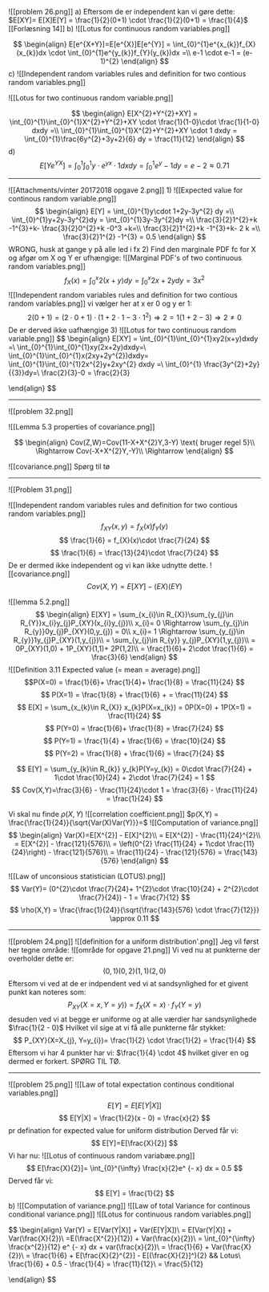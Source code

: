 ![[problem 26.png]]
a)
Eftersom de er independent kan vi gøre dette:
$E[XY]= E[X]E[Y] = \frac{1}{2}(0+1) \cdot \frac{1}{2}(0+1) = \frac{1}{4}$
[[Forlæsning 14]]
b)
![[Lotus for continuous random variables.png]]

$$
\begin{align}
E[e^{X+Y}]=E[e^{X}]E[e^{Y}] = \int_{0}^{1}e^{x_{k}}f_{X}(x_{k})dx \cdot  \int_{0}^{1}e^{y_{k}}f_{Y}(y_{k})dx =\\
e-1 \cdot e-1 = (e-1)^{2}
\end{align}
$$
c)
![[Independent random variables rules and definition for two contious random variables.png]]

![[Lotus for two continuous random variable.png]]

$$
\begin{align}
E[X^{2}+Y^{2}+XY] = \int_{0}^{1}\int_{0}^{1}X^{2}+Y^{2}+XY \cdot \frac{1}{1-0}\cdot \frac{1}{1-0} dxdy =\\   \int_{0}^{1}\int_{0}^{1}X^{2}+Y^{2}+XY \cdot 1 dxdy =
\int_{0}^{1}\frac{6y^{2}+3y+2}{6} dy = \frac{11}{12}
\end{align}
$$
d)
$$
E[Ye^{YX}] = \int_{0}^{1}\int_{0}^{1}y\cdot e^{yx} \cdot 1 dx dy =\int_{0}^{1} e^{y}-1 dy = e-2 \approx 0.71
$$
___
![[Attachments/vinter 20172018 opgave 2.png]]
1)
![[Expected value for continous random variable.png]]
$$
\begin{align}
E[Y] = \int_{0}^{1}y\cdot 1+2y-3y^{2} dy =\\
\int_{0}^{1}y+2y-3y^{2}dy = \int_{0}^{1}3y-3y^{2}dy =\\
\frac{3}{2}1^{2}+k -1^{3}+k- \frac{3}{2}0^{2}+k -0^3 +k=\\
\frac{3}{2}1^{2}+k -1^{3}+k- 2 k =\\
\frac{3}{2}1^{2} -1^{3} = 0.5
\end{align}
$$
WRONG, husk at gange y på alle led i fx
2)
Find den marginale PDF fc for X og afgør om X og Y er ufhængige:
![[Marginal PDF's of two continuous random variables.png]]
$$f_{X}(x)=\int_{0}^{x} 2(x+y)dy = \int_{0}^{x} 2x+2y dy = 3x^{2}
$$
![[Independent random variables rules and definition for two contious random variables.png]]
vi vælger her at x er 0 og y er 1:
$$
2(0+1) = (2\cdot0+1) \cdot (1+2\cdot1-3\cdot 1^{2}) \Rightarrow 2 = 1(1+2 - 3) \Rightarrow 2 \neq 0
$$
De er derved ikke uafhængige
3)
![[Lotus for two continuous random variable.png]]
$$
\begin{align}
E[XY] = \int_{0}^{1}\int_{0}^{1}xy2(x+y)dxdy =\\
\int_{0}^{1}\int_{0}^{1}xy(2x+2y)dxdy=\\
\int_{0}^{1}\int_{0}^{1}x(2xy+2y^{2})dxdy=
\int_{0}^{1}\int_{0}^{1}2x^{2}y+2xy^{2} dxdy =\\
\int_{0}^{1} \frac{3y^{2}+2y}{{3}}dy=\\
\frac{2}{3}-0 = \frac{2}{3}


\end{align}
$$
___
![[problem 32.png]]

![[Lemma 5.3 properties of covariance.png]]

$$
\begin{align}
Cov(Z,W)=Cov(11-X+X^{2}Y,3-Y) \text{   bruger regel 5}\\
\Rightarrow Cov(-X+X^{2}Y,-Y)\\
\Rightarrow 
\end{align}
$$

![[covariance.png]]
Spørg til tø
___
![[Problem 31.png]]

![[Independent random variables rules and definition for two contious random variables.png]]
$$
f_{XY}(x,y)=f_{X}(x)f_{Y}(y)
$$
$$
\frac{1}{6} = f_{X}(x)\cdot \frac{7}{24}
$$
$$
\frac{1}{6} = \frac{13}{24}\cdot \frac{7}{24}
$$
De er dermed ikke independent og vi kan ikke udnytte dette.
![[covariance.png]]
$$
Cov(X,Y)=E[XY]-(EX)(EY)
$$


![[lemma 5.2.png]]
$$
\begin{align}
E[XY] = \sum_{x_{i}\in R_{X}}\sum_{y_{j}\in R_{Y}}x_{i}y_{j}P_{XY}(x_{i}y_{j})\\
 x_{i}= 0 \Rightarrow \sum_{y_{j}\in R_{y}}0y_{j}P_{XY}(0,y_{j}) = 0\\
 x_{i}= 1 \Rightarrow \sum_{y_{j}\in R_{y}}1y_{j}P_{XY}(1,y_{j})\\
 = \sum_{y_{j}\in R_{y}} y_{j}P_{XY}(1,y_{j})\\
 = 0P_{XY}(1,0) + 1P_{XY}(1,1)+ 2P(1,2)\\
 = \frac{1}{6}+ 2\cdot \frac{1}{6} = \frac{3}{6}
\end{align}
$$
![[Definition 3.11 Expected value (= mean = average).png]]
$$P(X=0) = \frac{1}{6}+ \frac{1}{4}+ \frac{1}{8} = \frac{11}{24} $$
$$
P(X=1) = \frac{1}{8} + \frac{1}{6}  +  = \frac{11}{24}
$$
$$
E[X] = \sum_{x_{k}\in R_{X}} x_{k}P(X=x_{k}) = 0P(X=0) + 1P(X=1) = \frac{11}{24}
$$
$$
P(Y=0) = \frac{1}{6}+ \frac{1}{8} = \frac{7}{24}
$$
$$
P(Y=1) = \frac{1}{4} + \frac{1}{6} = \frac{10}{24}
$$
$$
P(Y=2) = \frac{1}{8} +  \frac{1}{6} = \frac{7}{24}
$$

$$
E[Y] = \sum_{y_{k}\in R_{k}} y_{k}P(Y=y_{k}) = 0\cdot \frac{7}{24}  + 1\cdot \frac{10}{24} + 2\cdot \frac{7}{24} = 1
$$
$$
Cov(X,Y)=\frac{3}{6} - \frac{11}{24}\cdot 1 = \frac{3}{6} - \frac{11}{24} = \frac{1}{24}
$$

Vi skal nu finde $\rho(X,Y)$ 
![[correlation coefficient.png]]
$p(X,Y) = \frac{\frac{1}{24}}{\sqrt{Var(X)Var(Y)}}=$
![[Computation of variance.png]]
$$
\begin{align}
Var(X)=E[X^{2}] - E[X]^{2}\\
= E[X^{2}] - \frac{11}{24}^{2}\\
= E[X^{2}] - \frac{121}{576}\\
= \left(0^{2} \frac{11}{24} + 1\cdot \frac{11}{24}\right) -  \frac{121}{576}\\
= \frac{11}{24} - \frac{121}{576} = \frac{143}{576}
\end{align}
$$

![[Law of unconsious statistician (LOTUS).png]]
$$
Var(Y)= (0^{2}\cdot   \frac{7}{24}+ 1^{2}\cdot \frac{10}{24}  + 2^{2}\cdot \frac{7}{24}) - 1 = \frac{7}{12}
$$
$$
\rho(X,Y) = \frac{\frac{1}{24}}{\sqrt{\frac{143}{576} \cdot \frac{7}{12}}} \approx  0.11
$$
___
![[problem 24.png]]
![[definition for a uniform distribution'.png]]
Jeg vil først her tegne område:
![[område for opgave 21.png]]
Vi ved nu at punkterne der overholder dette er:
$$
(0,1)(0,2)(1,1)(2,0)
$$
Eftersom vi ved at de er indpendent ved vi at sandsynlighed for et givent punkt kan noteres som:
$$
P_{XY}(X=x,Y=y))=f_{X}(X=x)\cdot f_{Y}(Y=y)
$$
desuden ved vi at begge er uniforme og at alle værdier har sandsynlighede $\frac{1}{2 - 0}$ Hvilket vil sige at vi få alle punkterne får stykket:
$$
P_{XY}(X=X_{j}, Y=y_{i})= \frac{1}{2} \cdot \frac{1}{2} = \frac{1}{4}
$$
Eftersom vi har 4 punkter har vi: $\frac{1}{4} \cdot  4$ hvilket giver en og dermed er forkert.
SPØRG TIL TØ.
___
![[problem 25.png]]
![[Law of total expectation continous conditional variables.png]]
$$
E[Y] = E[E[Y|X]]
$$
$$
E[Y|X] = \frac{1}{2}(x - 0) = \frac{x}{2}
$$
pr defination for expected value for uniform distribution
Derved får vi:
$$
E[Y]=E[\frac{X}{2}]
$$
Vi har nu:
![[Lotus of continuous random variabæe.png]]
$$
E[\frac{X}{2}]= \int_{0}^{\infty} \frac{x}{2}e^ {- x} dx = 0.5
$$
Derved får vi:
$$
E[Y] = \frac{1}{2}
$$
b)
![[Computation of variance.png]]
![[Law of total Variance for continous conditional variance.png]]
![[Lotus for continuous random variables.png]]

$$
\begin{align}
Var(Y) = E[Var(Y|X)]  +  Var(E[Y|X])\\
= E[Var(Y|X)]   +  Var(\frac{X}{2})\\
=E(\frac{X^{2}}{12}) + Var(\frac{x}{2})\\
= \int_{0}^{\infty} \frac{x^{2}}{12} e^ {- x} dx  +  var(\frac{x}{2})\\
= \frac{1}{6} +  Var(\frac{X}{2})\\
= \frac{1}{6} +  E[\frac{X}{2}^{2}] - E[(\frac{X}{2}]^){2} && Lotus\\
\frac{1}{6} +  0.5 - \frac{1}{4} = \frac{11}{12}\\
= \frac{5}{12}


\end{align}
$$